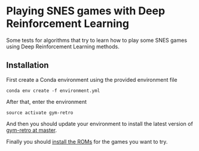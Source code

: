 # Playing SNES games with Deep Reinforcement Learning

Some tests for algorithms that try to learn how to play some SNES games using Deep Reinforcement Learning methods.

## Installation

First create a Conda environment using the provided environment file

    conda env create -f environment.yml

After that, enter the environment

    source activate gym-retro

And then you should update your environment to install the latest version of [gym-retro at master](https://github.com/openai/retro/tree/develop#install-from-binary).

Finally you should [install the ROMs](https://github.com/openai/retro/tree/develop#add-new-roms) for the games you want to try.
